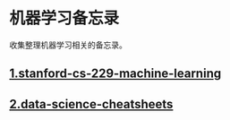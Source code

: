 # 机器学习备忘录
收集整理机器学习相关的备忘录。
## [1.stanford-cs-229-machine-learning](/1.stanford-cs-229-machine-learning/)
## [2.data-science-cheatsheets](/2.data-science-cheatsheets/)
